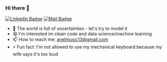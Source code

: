 ### Hi there 👋

<!--
**AnelMusic/anelmusic** is a ✨ _special_ ✨ repository because its `README.md` (this file) appears on your GitHub profile.
Here are some ideas to get you started:
- 
-->
[![Linkedin Badge](https://img.shields.io/badge/-Anel-0e76a8?style=flat&labelColor=0e76a8&logo=linkedin&logoColor=white)](https://www.linkedin.com/in/anelmusic/) [![Mail Badge](https://img.shields.io/badge/-Anel-LinkedIn-c0392b?style=flat&labelColor=c0392b&logo=gmail&logoColor=white)](mailto:anelmusic@gmail.com)

- 🔭 The world is full of uncertainties - let's try to model it
- 😄 I'm interested im clean code and data science/machine learning
- 📫 How to reach me: anelmusic13@gmail.com
- ⚡ Fun fact: I'm not allowed to use my mechanical keyboard because my wife says it's too loud
